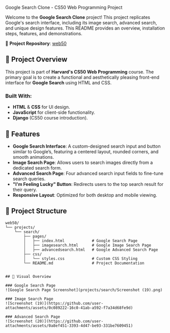 
Google Search Clone - CS50 Web Programming Project

Welcome to the **Google Search Clone** project! This project replicates Google's search interface, including its image search, advanced search, and unique design features. This README provides an overview, installation steps, features, and demonstrations.

📍 **Project Repository**: [web50](https://github.com/Clem-Tee/web50)

## 📖 Project Overview

This project is part of **Harvard's CS50 Web Programming** course. The primary goal is to create a functional and aesthetically pleasing front-end interface for **Google Search** using HTML and CSS.

### Built With:
- **HTML** & **CSS** for UI design.
- **JavaScript** for client-side functionality.
- **Django** (CS50 course introduction).

## 🚀 Features

- **Google Search Interface**: A custom-designed search input and button similar to Google’s, featuring a centered layout, rounded corners, and smooth animations.
- **Image Search Page**: Allows users to search images directly from a dedicated search form.
- **Advanced Search Page**: Four advanced search input fields to fine-tune search queries.
- **"I'm Feeling Lucky" Button**: Redirects users to the top search result for their query.
- **Responsive Layout**: Optimized for both desktop and mobile viewing.

## 📂 Project Structure

```plaintext
web50/
└── projects/
    └── search/
        ├── pages/
        │   ├── index.html            # Google Search Page
        │   ├── imagesearch.html      # Google Image Search Page
        │   ├── advancedsearch.html   # Google Advanced Search Page
        ├── css/
        │   └── styles.css            # Custom CSS Styling
        └── README.md                 # Project Documentation


## 🎨 Visual Overview

### Google Search Page
![Google Search Page Screenshot](projects/search/Screenshot (19).png)

### Image Search Page
![Screenshot (19)](https://github.com/user-attachments/assets/0c089222-16c0-41ab-a592-f7a34d68fe9d)

### Advanced Search Page
![Screenshot (20)](https://github.com/user-attachments/assets/0a8ef451-3393-4d47-be93-331be7609451)



